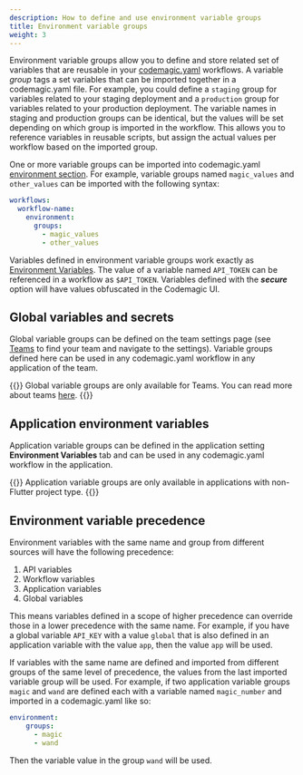 ```yaml
---
description: How to define and use environment variable groups
title: Environment variable groups
weight: 3
---
```


Environment variable groups allow you to define and store related set of variables that are reusable in your [codemagic.yaml](../getting-started/yaml/) workflows. A variable *group* tags a set variables that can be imported together in a codemagic.yaml file. For example, you could define a `staging` group for variables related to your staging deployment and a `production` group for variables related to your production deployment. The variable names in staging and production groups can be identical, but the values will be set depending on which group is imported in the workflow. This allows you to reference variables in reusable scripts, but assign the actual values per workflow based on the imported group.

One or more variable groups can be imported into codemagic.yaml [environment section](../getting-started/yaml/#environment). For example, variable groups named `magic_values` and `other_values` can be imported with the following syntax:
```yaml
workflows:
  workflow-name:
    environment:
      groups:
        - magic_values
        - other_values
```

Variables defined in environment variable groups work exactly as [Environment Variables](../building/environment-variables/#using-environment-variables). The value of a variable named `API_TOKEN` can be referenced in a workflow as `$API_TOKEN`. Variables defined with the ***secure*** option will have values obfuscated in the Codemagic UI.

## Global variables and secrets

Global variable groups can be defined on the team settings page (see [Teams](https://codemagic.io/teams) to find your team and navigate to the settings). Variable groups defined here can be used in any codemagic.yaml workflow in any application of the team.

{{<notebox>}}
Global variable groups are only available for Teams. You can read more about teams [here](https://docs.codemagic.io/teams/teams/).
{{</notebox>}}

## Application environment variables

Application variable groups can be defined in the application setting **Environment Variables** tab and can be used in any codemagic.yaml workflow in the application.

{{<notebox>}}
Application variable groups are only available in applications with non-Flutter project type.
{{</notebox>}}

## Environment variable precedence

Environment variables with the same name and group from different sources will have the following precedence:

1. API variables
1. Workflow variables
1. Application variables
1. Global variables

This means variables defined in a scope of higher precedence can override those in a lower precedence with the same name. For example, if you have a global variable `API_KEY` with a value `global` that is also defined in an application variable with the value `app`, then the value `app` will be used.  

If variables with the same name are defined and imported from different groups of the same level of precedence, the values from the last imported variable group will be used. For example, if two application variable groups `magic` and `wand` are defined each with a variable named `magic_number` and imported in a codemagic.yaml like so:

```yaml
environment:
    groups:
      - magic
      - wand
```

Then the variable value in the group `wand` will be used. 